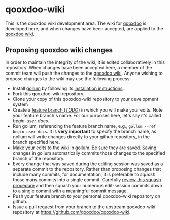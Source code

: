 # qooxdoo-wiki

This is the qooxdoo wiki development area. The wiki for
[qooxdoo](http://github.com/qooxdoo/qooxdoo) is developed here, and when
changes have been accepted, are applied to the [qooxdoo
wiki](http://github.com/qooxdoo/qooxdoo/wiki).

## Proposing qooxdoo wiki changes

In order to maintain the integrity of the wiki, it is edited collaboratively
in this repository. When changes have been accepted here, a member of the
commit team will push the changes to the [qooxdoo
wiki](https://github.com/qooxdoo/qooxdoo/wiki). Anyone wishing to propose
changes to the wiki may use the following process:

- Install [gollum](https://github.com/gollum/gollum) by following its
  [installation
  instructions](https://github.com/gollum/gollum/wiki/Installation).
- Fork this qooxdoo-wiki repository
- Clone your copy of this qooxdoo-wiki repository to your development system
- Create a [feature branch (_TODO_)]() in which you will make your edits. Note
  your feature branch's name. For our purposes here, let's say it's called
  _begin-user-docs_.
- Run gollum, referencing the feature branch name, e.g., `gollum --ref
  begin-user-docs`. It is **very important** to specify the branch name, as
  gollum will write changes directly to your github repository, in the branch
  specified here.
- Make your edits to the wiki in gollum. Be sure they are saved. Saving
  changes in gollum automatically commits those changes to the specified
  branch of the repository.
- Every change that was saved during the editing session was saved as a
  separate commit to the repository. Rather than proposing changes that
  include many commits, for documentation, it is preferable to _squash_ those
  many commits into a single commit. Carefully [review this squash
  procedure](https://robots.thoughtbot.com/git-interactive-rebase-squash-amend-rewriting-history)
  and then squash your numerous edit-session commits down to a single commit
  with a meaningful commit message.
- Push your feature branch to your personal qooxdoo-wiki repository on github.
- Issue a pull request from your branch to the upstream qooxdoo-wiki
  repository at https://github.com/qooxdoo/qooxdoo-wiki.
